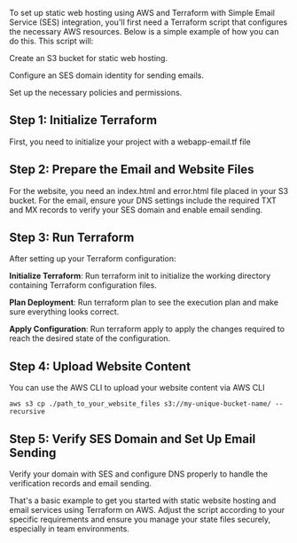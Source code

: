 To set up static web hosting using AWS and Terraform with Simple Email Service (SES) integration, you'll first need a Terraform script that configures the necessary AWS resources. 
Below is a simple example of how you can do this. This script will:


Create an S3 bucket for static web hosting.

Configure an SES domain identity for sending emails.

Set up the necessary policies and permissions.


## Step 1: Initialize Terraform

First, you need to initialize your project with a webapp-email.tf file

## Step 2: Prepare the Email and Website Files

For the website, you need an index.html and error.html file placed in your S3 bucket. 
For the email, ensure your DNS settings include the required TXT and MX records to verify your SES domain and enable email sending.

## Step 3: Run Terraform

After setting up your Terraform configuration:

**Initialize Terraform**: Run terraform init to initialize the working directory containing Terraform configuration files.

**Plan Deployment**: Run terraform plan to see the execution plan and make sure everything looks correct.

**Apply Configuration**: Run terraform apply to apply the changes required to reach the desired state of the configuration.

## Step 4: Upload Website Content

You can use the AWS CLI to upload your website content via AWS CLI

`aws s3 cp ./path_to_your_website_files s3://my-unique-bucket-name/ --recursive`

## Step 5: Verify SES Domain and Set Up Email Sending

Verify your domain with SES and configure DNS properly to handle the verification records and email sending.

That's a basic example to get you started with static website hosting and email services using Terraform on AWS. 
Adjust the script according to your specific requirements and ensure you manage your state files securely, especially in team environments.
